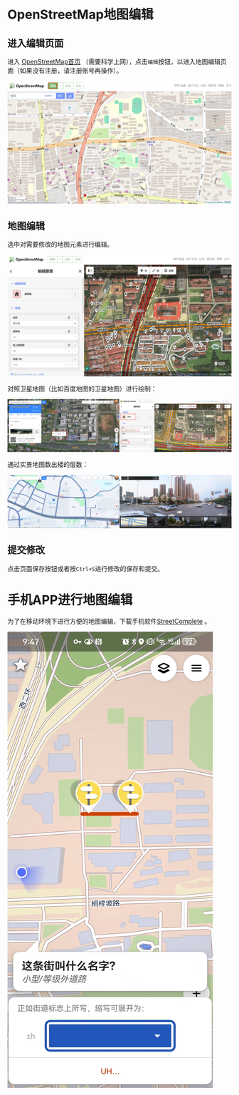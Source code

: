 # OpenStreetMap地图编辑

## 进入编辑页面

进入 [OpenStreetMap首页](https://www.openstreetmap.org/) （需要科学上网），点击`编辑`按钮，以进入地图编辑页面（如果没有注册，请注册账号再操作）。

![edit_openstreetmap](img/digit_twin/openstreetmap_edit_button.png)


## 地图编辑

选中对需要修改的地图元素进行编辑。

![openstreetmap_edit_page](img/digit_twin/openstreetmap_edit_page.png)

对照卫星地图（比如百度地图的卫星地图）进行绘制：

![](img/digit_twin/openstreetmap_edit.png)

通过实景地图数出楼的层数：

![](img/digit_twin/floors_number.png) 


## 提交修改

点击页面保存按钮或者按`Ctrl+S`进行修改的保存和提交。


# 手机APP进行地图编辑
为了在移动环境下进行方便的地图编辑，下载手机软件[StreetComplete](https://github.com/streetcomplete/StreetComplete/releases) 。

![](img/digit_twin/street_complete.jpg)
